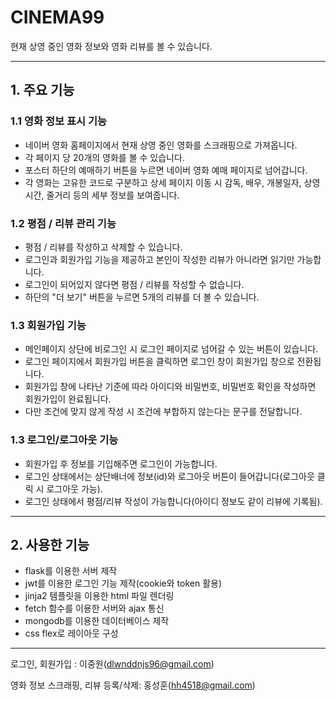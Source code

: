 # CINEMA99

현재 상영 중인 영화 정보와 영화 리뷰를 볼 수 있습니다.

***

## 1. 주요 기능

### 1.1 영화 정보 표시 기능

- 네이버 영화 홈페이지에서 현재 상영 중인 영화를 스크래핑으로 가져옵니다.
- 각 페이지 당 20개의 영화를 볼 수 있습니다.
- 포스터 하단의 예매하기 버튼을 누르면 네이버 영화 예매 페이지로 넘어갑니다.
- 각 영화는 고유한 코드로 구분하고 상세 페이지 이동 시 감독, 배우, 개봉일자, 상영시간, 줄거리 등의 세부 정보를 보여줍니다.

### 1.2 평점 / 리뷰 관리 기능

- 평점 / 리뷰를 작성하고 삭제할 수 있습니다.
- 로그인과 회원가입 기능을 제공하고 본인이 작성한 리뷰가 아니라면 읽기만 가능합니다.
- 로그인이 되어있지 않다면 평점 / 리뷰를 작성할 수 없습니다.
- 하단의 "더 보기" 버튼을 누르면 5개의 리뷰를 더 볼 수 있습니다.

### 1.3 회원가입 기능

- 메인페이지 상단에 비로그인 시 로그인 페이지로 넘어갈 수 있는 버튼이 있습니다.
- 로그인 페이지에서 회원가입 버튼을 클릭하면 로그인 창이 회원가입 창으로 전환됩니다.
- 회원가입 창에 나타난 기준에 따라 아이디와 비밀번호, 비밀번호 확인을 작성하면 회원가입이 완료됩니다.
- 다만 조건에 맞지 않게 작성 시 조건에 부합하지 않는다는 문구를 전달합니다.

### 1.3 로그인/로그아웃 기능
- 회원가입 후 정보를 기입해주면 로그인이 가능합니다.
- 로그인 상태에서는 상단배너에 정보(id)와 로그아웃 버튼이 들어갑니다(로그아웃 클릭 시 로그아웃 가능).
- 로그인 상태에서 평점/리뷰 작성이 가능합니다(아이디 정보도 같이 리뷰에 기록됨).


***

## 2. 사용한 기능

- flask를 이용한 서버 제작
- jwt를 이용한 로그인 기능 제작(cookie와 token 활용)
- jinja2 템플릿을 이용한 html 파일 렌더링
- fetch 함수를 이용한 서버와 ajax 통신
- mongodb를 이용한 데이터베이스 제작
- css flex로 레이아웃 구성

***

로그인, 회원가입 : 이중원(dlwnddnjs96@gmail.com)

영화 정보 스크래핑, 리뷰 등록/삭제: 홍성훈(hh4518@gmail.com)
